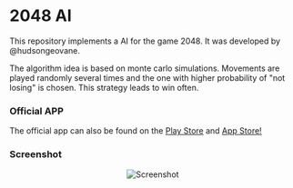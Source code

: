 # 2048 AI

This repository implements a AI for the game 2048. It was developed by @hudsongeovane.

The algorithm idea is based on monte carlo simulations. Movements are played randomly several times and the one with higher probability of "not losing" is chosen. This strategy leads to win often.

### Official APP

The official app can also be found on the [Play Store](https://play.google.com/store/apps/details?id=com.gabrielecirulli.app2048) and [App Store!](https://itunes.apple.com/us/app/2048-by-gabriele-cirulli/id868076805)


### Screenshot

<p align="center">
  <img src="https://cloud.githubusercontent.com/assets/1175750/8614312/280e5dc2-26f1-11e5-9f1f-5891c3ca8b26.png" alt="Screenshot"/>
</p>
